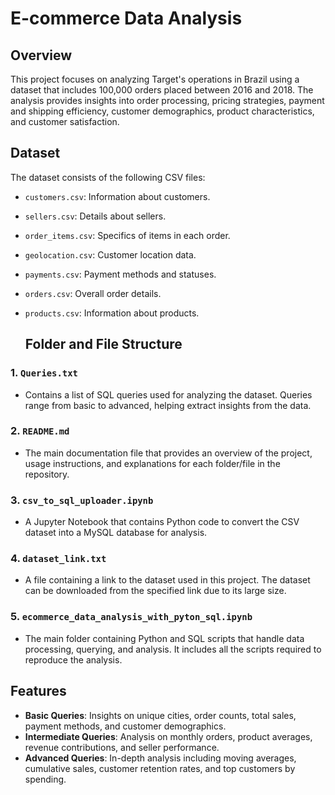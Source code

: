 # E-commerce Data Analysis

## Overview
This project focuses on analyzing Target's operations in Brazil using a dataset that includes 100,000 orders placed between 2016 and 2018. The analysis provides insights into order processing, pricing strategies, payment and shipping efficiency, customer demographics, product characteristics, and customer satisfaction.

## Dataset
The dataset consists of the following CSV files:
- `customers.csv`: Information about customers.
- `sellers.csv`: Details about sellers.
- `order_items.csv`: Specifics of items in each order.
- `geolocation.csv`: Customer location data.
- `payments.csv`: Payment methods and statuses.
- `orders.csv`: Overall order details.
- `products.csv`: Information about products.

  ## Folder and File Structure

### 1. `Queries.txt`
   - Contains a list of SQL queries used for analyzing the dataset. Queries range from basic to advanced, helping extract insights from the data.

### 2. `README.md`
   - The main documentation file that provides an overview of the project, usage instructions, and explanations for each folder/file in the repository.

### 3. `csv_to_sql_uploader.ipynb`
   - A Jupyter Notebook that contains Python code to convert the CSV dataset into a MySQL database for analysis.

### 4. `dataset_link.txt`
   - A file containing a link to the dataset used in this project. The dataset can be downloaded from the specified link due to its large size.

### 5. `ecommerce_data_analysis_with_pyton_sql.ipynb`
   - The main folder containing Python and SQL scripts that handle data processing, querying, and analysis. It includes all the scripts required to reproduce the analysis.

## Features
- **Basic Queries**: Insights on unique cities, order counts, total sales, payment methods, and customer demographics.
- **Intermediate Queries**: Analysis on monthly orders, product averages, revenue contributions, and seller performance.
- **Advanced Queries**: In-depth analysis including moving averages, cumulative sales, customer retention rates, and top customers by spending.
